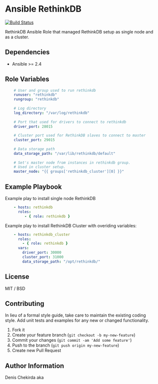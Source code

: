 Ansible RethinkDB
=========
[![Build Status](https://travis-ci.org/Rocklviv/ansible-rethinkdb.svg?branch=master)](https://travis-ci.org/Rocklviv/ansible-rethinkdb)

RethinkDB Ansible Role that managed RethinkDB setup as single node and as a cluster.

## Dependencies

* Ansible >= 2.4

Role Variables
--------------
```YAML
    # User and group used to run rethinkdb
    runuser: "rethinkdb"
    rungroup: "rethinkdb"
    
    # Log directory
    log_directory: "/var/log/rethinkdb"
    
    # Port that used for drivers to connect to rethinkdb
    driver_port: 28015
    
    # Cluster port used for RethinkDB slaves to connect to master
    cluster_port: 29015
    
    # Data storage path
    data_storage_path: "/var/lib/rethinkdb/default"
    
    # Set's master node from instances in rethinkdb group.
    # Used in cluster setup.
    master_node: "{{ groups['rethinkdb_cluster'][0] }}"
```

Example Playbook
----------------

Example play to install single node RethinkDB
```YAML
    - hosts: rethinkdb
      roles:
         - { role: rethinkdb }
```

Example play to install RethinkDB Cluster with overiding variables:
```YAML
    - hosts: rethinkdb_cluster
      roles:
        - { role: rethinkdb }
      vars:
        driver_port: 30000
        cluster_port: 31000
        data_storage_path: "/opt/rethinkdb/"
```

License
-------
MIT / BSD

## Contributing
In lieu of a formal style guide, take care to maintain the existing coding style. Add unit tests and examples for any new or changed functionality.

1. Fork it
2. Create your feature branch (`git checkout -b my-new-feature`)
3. Commit your changes (`git commit -am 'Add some feature'`)
4. Push to the branch (`git push origin my-new-feature`)
5. Create new Pull Request

Author Information
------------------

Denis Chekirda aka <Rocklviv>